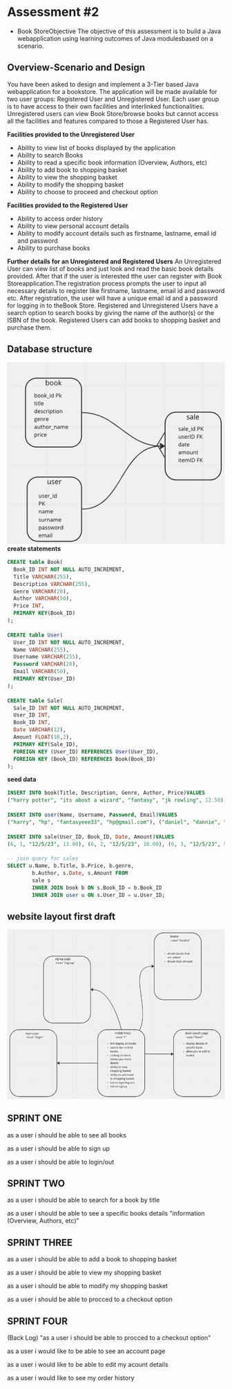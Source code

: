 # Assessment #2 

- Book StoreObjective
  The objective of this assessment is to build a Java webapplication using learning outcomes of Java modulesbased on a scenario. 

## Overview-Scenario and Design
  You  have been  asked  to  design  and  implement a 3-Tier based Java webapplication for a bookstore. The application  will  be  made  available  for  two  user  groups:  Registered  User  and Unregistered  User.  Each  user  group  is  to  have  access  to  their  own  facilities  and  interlinked functionalities. Unregistered users can view Book Store/browse books but cannot access all the facilities and features compared to those a Registered User has. 

  **Facilities provided to the Unregistered User**
  - Ability to view list of books displayed by the application
  - Ability to search Books
  - Ability to read a specific book information (Overview, Authors, etc)
  - Ability to add book to shopping basket
  - Ability to view the shopping basket
  - Ability to modify the shopping basket
  - Ability to choose to proceed and checkout option
  
  **Facilities provided to the Registered User**
  - Ability to access order history
  - Ability to view personal account details
  - Ability to modify account details such as firstname, lastname, email id and password
  - Ability to purchase books
  
 **Further details for an Unregistered and Registered Users** 
 An  Unregistered  User  can  view list  of books and just look and read  the basic book details provided. After that if the user is interested tthe user can register with Book Storeapplication.The registration process prompts the user to input all necessary details to register like firstname, lastname, email id and password etc. After registration, the user will have a unique email id and a password for logging in to theBook Store. Registered and Unregistered Users have a search option to search books by giving the name of the author(s) or the ISBN of the book. Registered Users can add books to shopping basket and purchase them.


 ## Database structure 
![dbGraph](./graphs/dbgraph.png)
**create statements**
```sql
CREATE table Book(
  Book_ID INT NOT NULL AUTO_INCREMENT,
  Title VARCHAR(255),
  Description VARCHAR(255),
  Genre VARCHAR(20),
  Author VARCHAR(50),
  Price INT,
  PRIMARY KEY(Book_ID)
);

CREATE table User(
  User_ID INT NOT NULL AUTO_INCREMENT,
  Name VARCHAR(255),
  Username VARCHAR(255),
  Password VARCHAR(20),
  Email VARCHAR(50),
  PRIMARY KEY(User_ID)
);

CREATE table Sale(
  Sale_ID INT NOT NULL AUTO_INCREMENT,
  User_ID INT,
  Book_ID INT,
  Date VARCHAR(12),
  Amount FLOAT(10,2),
  PRIMARY KEY(Sale_ID),
  FOREIGN KEY (User_ID) REFERENCES User(User_ID),
  FOREIGN KEY (Book_ID) REFERENCES Book(Book_ID)
);
```
**seed data**

```sql
INSERT INTO book(Title, Description, Genre, Author, Price)VALUES 
("harry potter", "its about a wizard", "fantasy", "jk rowling", 12.50),("Da Vinci Code", "Da Vinci Code is a book ...", "Thriller & Adventure", "Dan Brown", 9.50),("Very Hungry Caterpillar,The:The Very Hungry Caterpillar", "Very Hungry Caterpillar goes on an adventure", "picture book", "Eric Carle", 5.00),("Kite Runner", "a sad story", "literal fiction", "Khaled Hosseini", 5.00);

INSERT INTO user(Name, Username, Password, Email)VALUES 
("harry", "hp", "fantasyeee33", "hp@gmail.com"), ("daniel", "dannie", "fantafdsyeee33", "d@gmail.com"),("mike", "mk", "books123", "m@gmail.com");

INSERT INTO sale(User_ID, Book_ID, Date, Amount)VALUES
(6, 1, "12/5/23", 13.00), (6, 2, "12/5/23", 10.00), (6, 3, "12/5/23", 5.00);

-- join query for sales
SELECT u.Name, b.Title, b.Price, b.genre,
        b.Author, s.Date, s.Amount FROM 
        sale s 
        INNER JOIN book b ON s.Book_ID = b.Book_ID
        INNER JOIN user u ON s.User_ID = u.User_ID;
```


## website layout first draft 

![webdesign](./graphs/basicwebdesign.png)

## SPRINT ONE 

as a user 
i should be able to see all books 

as a user 
i should be able to sign up 

as a user 
i should be able to 
login/out

## SPRINT TWO

as a user 
i should be able to search 
for a book by title 

as a user 
i should be able to see a 
specific books details 
"information (Overview, Authors, etc)"

## SPRINT THREE 

as a user 
i should be able to add a book to shopping basket

as a user 
i should be able to view my shopping basket 

as a user 
i should be able to modify my shopping basket 

as a user 
i should be able to procced to a checkout option

## SPRINT FOUR 

(Back Log)
"as a user 
i should be able to procced to a checkout option"

as a user 
i would like to be able to see an account page 

as a user 
i would like to be able to
edit my acount details

as a user 
i would like to see my order
history 

